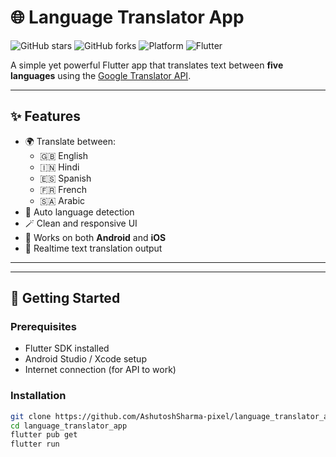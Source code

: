 # 🌐 Language Translator App

![GitHub stars](https://img.shields.io/github/stars/AshutoshSharma-pixel/language_translator_app?style=social)
![GitHub forks](https://img.shields.io/github/forks/AshutoshSharma-pixel/language_translator_app?style=social)
![Platform](https://img.shields.io/badge/platform-Android%20%7C%20iOS-blue)
![Flutter](https://img.shields.io/badge/built%20with-Flutter-blueviolet)

A simple yet powerful Flutter app that translates text between **five languages** using the [Google Translator API](https://pub.dev/packages/google_translator).

---

## ✨ Features

- 🌍 Translate between:
  - 🇬🇧 English
  - 🇮🇳 Hindi
  - 🇪🇸 Spanish
  - 🇫🇷 French
  - 🇸🇦 Arabic
- 🧠 Auto language detection
- 🪄 Clean and responsive UI
- 📱 Works on both **Android** and **iOS**
- 🔁 Realtime text translation output

---

---

## 🚀 Getting Started

### Prerequisites

- Flutter SDK installed
- Android Studio / Xcode setup
- Internet connection (for API to work)

### Installation

```bash
git clone https://github.com/AshutoshSharma-pixel/language_translator_app.git
cd language_translator_app
flutter pub get
flutter run
